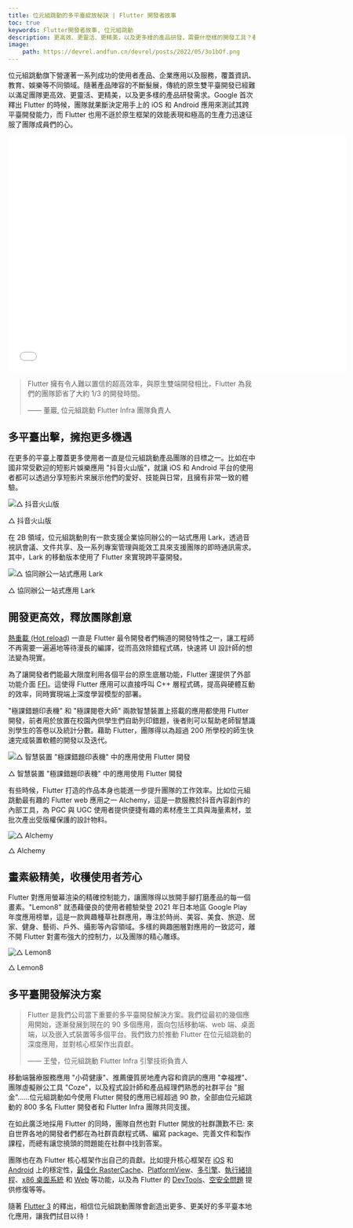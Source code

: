 ```yaml
---
title: 位元組跳動的多平臺綻放秘訣 | Flutter 開發者故事
toc: true
keywords: Flutter開發者故事, 位元組跳動
description: 更高效、更靈活、更精美，以及更多樣的產品研發，需要什麼樣的開發工具？看位元組跳動分享他們的故事。
image:
    path: https://devrel.andfun.cn/devrel/posts/2022/05/3o1bOf.png
---
```


位元組跳動旗下營運著一系列成功的使用者產品、企業應用以及服務，覆蓋資訊、教育、娛樂等不同領域。隨著產品陣容的不斷髮展，傳統的原生雙平臺開發已經難以滿足團隊更高效、更靈活、更精美，以及更多樣的產品研發需求。Google 首次釋出 Flutter 的時候，團隊就果斷決定用手上的 iOS 和 Android 應用來測試其跨平臺開發能力，而 Flutter 也用不遜於原生框架的效能表現和極高的生產力迅速征服了團隊成員們的心。

<iframe src="//player.bilibili.com/player.html?aid=596724784&bvid=BV1xB4y197Tc&cid=722160670&page=1&autoplay=false" scrolling="no" border="0" frameborder="no" framespacing="0" allowfullscreen="true" width="690" height="480"> </iframe>


> Flutter 擁有令人難以置信的超高效率，與原生雙端開發相比，Flutter 為我們的團隊節省了大約 1/3 的開發時間。
> 
> —— 董巖, 位元組跳動 Flutter Infra 團隊負責人

## **多平臺出擊，擁抱更多機遇**

在更多的平臺上覆蓋更多使用者一直是位元組跳動產品團隊的目標之一。比如在中國非常受歡迎的短影片娛樂應用 "抖音火山版"，就讓 iOS 和 Android 平台的使用者都可以透過分享短影片來展示他們的愛好、技能與日常，且擁有非常一致的體驗。

![△ 抖音火山版](https://devrel.andfun.cn/devrel/posts/2022/05/3xkCSz.gif)

△ 抖音火山版

在 2B 領域，位元組跳動則有一款支援企業協同辦公的一站式應用 Lark，透過音視訊會議、文件共享、及一系列專案管理與能效工具來支援團隊的即時通訊需求。其中，Lark 的移動版本使用了 Flutter 來實現跨平臺開發。

![△ 協同辦公一站式應用 Lark](https://devrel.andfun.cn/devrel/posts/2022/05/slsqWB.gif)

△ 協同辦公一站式應用 Lark

## **開發更高效，釋放團隊創意**

[熱重載 (Hot reload)](https://flutter.cn/docs/development/tools/hot-reload) 一直是 Flutter 最令開發者們稱道的開發特性之一，讓工程師不再需要一遍遍地等待漫長的編譯，從而高效除錯程式碼，快速將 UI 設計師的想法變為現實。

為了讓開發者們能最大限度利用各個平台的原生底層功能，Flutter 還提供了外部功能介面 [FFI](https://flutter.cn/docs/development/platform-integration/c-interop)。這使得 Flutter 應用可以直接呼叫 C++ 層程式碼，提高與硬體互動的效率，同時實現端上深度學習模型的部署。

"極課錯題印表機" 和 "極課閱卷大師" 兩款智慧裝置上搭載的應用都使用 Flutter 開發，前者用於放置在校園內供學生們自助列印錯題，後者則可以幫助老師智慧識別學生的答卷以及統計分數。藉助 Flutter，團隊得以為超過 200 所學校的師生快速完成裝置軟體的開發以及迭代。

![△ 智慧裝置 "極課錯題印表機" 中的應用使用 Flutter 開發](https://devrel.andfun.cn/devrel/posts/2022/05/oMNaBD.gif)

△ 智慧裝置 "極課錯題印表機" 中的應用使用 Flutter 開發

有些時候，Flutter 打造的作品本身也能進一步提升團隊的工作效率。比如位元組跳動最有趣的 Flutter web 應用之一 Alchemy，這是一款服務於抖音內容創作的內部工具，為 PGC 與 UGC 使用者提供便捷有趣的素材產生工具與海量素材，並批次產出受版權保護的設計物料。

![△ Alchemy](https://devrel.andfun.cn/devrel/posts/2022/05/7AhByp.gif)

△ Alchemy

## **畫素級精美，收穫使用者芳心**

Flutter 對應用螢幕渲染的精確控制能力，讓團隊得以放開手腳打磨產品的每一個畫素。"Lemon8" 就憑藉優良的使用者體驗榮登 2021 年日本地區 Google Play 年度應用榜單，這是一款興趣種草社群應用，專注於時尚、美容、美食、旅遊、居家、健身、藝術、戶外、攝影等內容領域。多樣的興趣圈層對應用的一致認可，離不開 Flutter 對畫布強大的控制力，以及團隊的精心雕琢。

![△ Lemon8](https://devrel.andfun.cn/devrel/posts/2022/05/wbj080.gif)

△ Lemon8

## **多平臺開發解決方案**

> Flutter 是我們公司當下重要的多平臺開發解決方案。我們從最初的幾個應用開始，逐漸發展到現在的 90 多個應用，面向包括移動端、web 端、桌面端，以及嵌入式裝置等多個平台。我們致力於推動 Flutter 在位元組跳動的深度應用，並對核心框架作出貢獻。
>
> —— 王瑩，位元組跳動 Flutter Infra 引擎技術負責人

移動端醫療服務應用 "小荷健康"、推薦優質房地產內容和資訊的應用 "幸福裡"、團隊虛擬辦公工具 "Coze"，以及程式設計師和產品經理們熟悉的社群平台 "掘金"……位元組跳動如今使用 Flutter 開發的應用已經超過 90 款，全部由位元組跳動的 800 多名 Flutter 開發者和 Flutter Infra 團隊共同支援。

在如此廣泛地採用 Flutter 的同時，團隊自然也對 Flutter 開放的社群讚歎不已: 來自世界各地的開發者們都在為社群貢獻程式碼、編寫 package、完善文件和製作課程，而總有讓您撓頭的問題能在社群中找到答案。

團隊也在為 Flutter 核心框架作出自己的貢獻。比如提升核心框架在 [iOS](https://github.com/flutter/engine/pull/17366) 和 [Android](https://github.com/flutter/engine/pull/30924) 上的穩定性，[最佳化 RasterCache](https://github.com/flutter/engine/pull/31892)、[PlatformView](https://github.com/flutter/engine/pull/27662)、[多引擎](https://github.com/flutter/engine/pull/17366)、[執行緒排程](https://github.com/flutter/engine/pull/30605)、[x86 桌面系統](https://github.com/flutter/engine/pull/30417) 和 [Web](https://github.com/flutter/website/pull/3296) 等功能，以及為 Flutter 的 [DevTools](https://github.com/flutter/engine/pull/30538)、[空安全問題](https://github.com/flutter/engine/pull/30145) 提供修復等等。

隨著 [Flutter 3](https://flutter.cn/posts/introducing-flutter-3) 的釋出，相信位元組跳動團隊會創造出更多、更美好的多平臺本地化應用，讓我們拭目以待！
